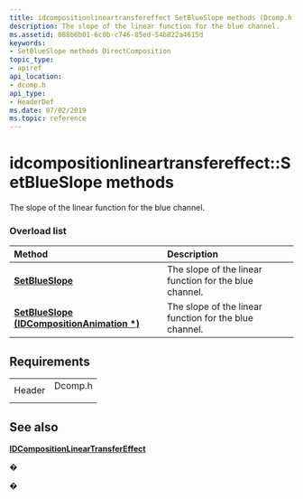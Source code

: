 ```yaml
---
title: idcompositionlineartransfereffect SetBlueSlope methods (Dcomp.h)
description: The slope of the linear function for the blue channel.
ms.assetid: 088b6b01-6c0b-c746-85ed-54b822a4615d
keywords:
- SetBlueSlope methods DirectComposition
topic_type:
- apiref
api_location:
- dcomp.h
api_type:
- HeaderDef
ms.date: 07/02/2019
ms.topic: reference
---
```


# idcompositionlineartransfereffect::SetBlueSlope methods

The slope of the linear function for the blue channel.

### Overload list



| Method                                                                                               | Description                                                       |
|:-----------------------------------------------------------------------------------------------------|:------------------------------------------------------------------|
| [**SetBlueSlope**](/windows/win32/api/dcomp/nf-dcomp-idcompositionlineartransfereffect-setblueslope(float))                               | The slope of the linear function for the blue channel.<br/> |
| [**SetBlueSlope (IDCompositionAnimation \*)**](/windows/win32/api/dcomp/nf-dcomp-idcompositionlineartransfereffect-setblueslope(idcompositionanimation)) | The slope of the linear function for the blue channel.<br/> |



## Requirements



|                   |                                                                                    |
|-------------------|------------------------------------------------------------------------------------|
| Header<br/> | <dl> <dt>Dcomp.h</dt> </dl> |



## See also

<dl> <dt>

[**IDCompositionLinearTransferEffect**](/windows/win32/api/dcomp/nn-dcomp-idcompositionlineartransfereffect)
</dt> </dl>

�

�